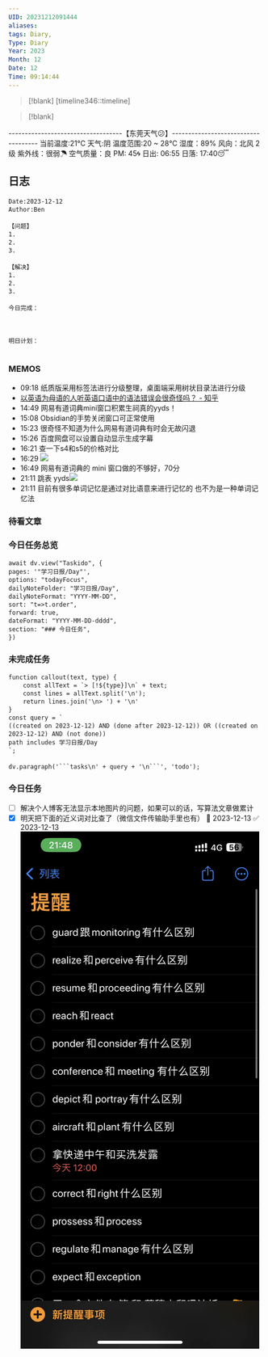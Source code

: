 ```yaml
---
UID: 20231212091444
aliases: 
tags: Diary,
Type: Diary
Year: 2023
Month: 12
Date: 12
Time: 09:14:44
---
```

> [!blank] 
> [timeline346::timeline]

>[!blank]
> 
-----------------------------------【东莞天气😕】------------------------------------
当前温度:21℃
天气:阴
温度范围:20 ~ 28℃
湿度：89%
风向：北风 2级
紫外线：很弱☂
空气质量：良 PM: 45🌀
日出: 06:55 日落: 17:40😴

## 日志

```
Date:2023-12-12
Author:Ben

【问题】
1.
2.
3.

【解决】
1.
2.
3.

今日完成：



明日计划：


```

### MEMOS
- 09:18 纸质版采用标签法进行分级整理，桌面端采用树状目录法进行分级
- [以英语为母语的人听英语口语中的语法错误会很奇怪吗？ - 知乎](https://www.zhihu.com/question/390672474)
- 14:49 网易有道词典mini窗口积累生祠真的yyds！
- 15:08 Obsidian的手势关闭窗口可正常使用
- 15:23 很奇怪不知道为什么网易有道词典有时会无故闪退
- 15:26 百度网盘可以设置自动显示生成字幕
- 16:21 查一下s4和s5的价格对比
- 16:29 ![](Pasted%20Image%2020231212162953.png)
- 16:49 网易有道词典的 mini 窗口做的不够好，70分
- 21:11 跳表 yyds![](Pasted%20Image%2020231212211114.png)
- 21:11 目前有很多单词记忆是通过对比语意来进行记忆的 也不为是一种单词记忆法


### 待看文章



### 今日任务总览

```dataviewjs
await dv.view("Taskido", {
pages: '"学习日报/Day"',
options: "todayFocus",
dailyNoteFolder: "学习日报/Day",
dailyNoteFormat: "YYYY-MM-DD",
sort: "t=>t.order",
forward: true,
dateFormat: "YYYY-MM-DD-dddd",
section: "### 今日任务",
})
```

### 未完成任务

```dataviewjs
function callout(text, type) {
    const allText = `> [!${type}]\n` + text;
    const lines = allText.split('\n');
    return lines.join('\n> ') + '\n'
}
const query = `
((created on 2023-12-12) AND (done after 2023-12-12)) OR ((created on 2023-12-12) AND (not done))
path includes 学习日报/Day
`;

dv.paragraph('```tasks\n' + query + '\n```', 'todo');
```


### 今日任务

- [ ] 解决个人博客无法显示本地图片的问题，如果可以的话，写算法文章做累计
- [x] 明天把下面的近义词对比查了（微信文件传输助手里也有） 📅 2023-12-13 ✅ 2023-12-13
![|350](asset/dba5501801dd29007fb66fb17dbfcac.jpg)